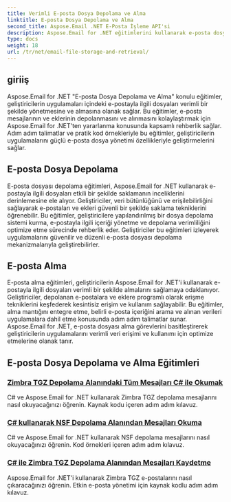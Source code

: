 ```yaml
---
title: Verimli E-posta Dosya Depolama ve Alma
linktitle: E-posta Dosya Depolama ve Alma
second_title: Aspose.Email .NET E-Posta İşleme API'si
description: Aspose.Email for .NET eğitimlerini kullanarak e-posta dosya depolama ve alma işlemlerini kolaylaştırın. E-posta mesajlarını ve eklerini programlı olarak yönetmeyi ve bunlara erişmeyi öğrenin.
type: docs
weight: 18
url: /tr/net/email-file-storage-and-retrieval/
---
```


## giriiş

Aspose.Email for .NET "E-posta Dosya Depolama ve Alma" konulu eğitimler, geliştiricilerin uygulamaları içindeki e-postayla ilgili dosyaları verimli bir şekilde yönetmesine ve almasına olanak sağlar. Bu eğitimler, e-posta mesajlarının ve eklerinin depolanmasını ve alınmasını kolaylaştırmak için Aspose.Email for .NET'ten yararlanma konusunda kapsamlı rehberlik sağlar. Adım adım talimatlar ve pratik kod örnekleriyle bu eğitimler, geliştiricilerin uygulamalarını güçlü e-posta dosya yönetimi özellikleriyle geliştirmelerini sağlar.

## E-posta Dosya Depolama

E-posta dosyası depolama eğitimleri, Aspose.Email for .NET kullanarak e-postayla ilgili dosyaları etkili bir şekilde saklamanın inceliklerini derinlemesine ele alıyor. Geliştiriciler, veri bütünlüğünü ve erişilebilirliğini sağlayarak e-postaları ve ekleri güvenli bir şekilde saklama tekniklerini öğrenebilir. Bu eğitimler, geliştiricilere yapılandırılmış bir dosya depolama sistemi kurma, e-postayla ilgili içeriği yönetme ve depolama verimliliğini optimize etme sürecinde rehberlik eder. Geliştiriciler bu eğitimleri izleyerek uygulamalarını güvenilir ve düzenli e-posta dosyası depolama mekanizmalarıyla geliştirebilirler.

## E-posta Alma

E-posta alma eğitimleri, geliştiricilerin Aspose.Email for .NET'i kullanarak e-postayla ilgili dosyaları verimli bir şekilde almalarını sağlamaya odaklanıyor. Geliştiriciler, depolanan e-postalara ve eklere programlı olarak erişme tekniklerini keşfederek kesintisiz erişim ve kullanım sağlayabilir. Bu eğitimler, alma mantığını entegre etme, belirli e-posta içeriğini arama ve alınan verileri uygulamalara dahil etme konusunda adım adım talimatlar sunar. Aspose.Email for .NET, e-posta dosyası alma görevlerini basitleştirerek geliştiricilerin uygulamalarını verimli veri erişimi ve kullanımı için optimize etmelerine olanak tanır.

## E-posta Dosya Depolama ve Alma Eğitimleri
### [Zimbra TGZ Depolama Alanındaki Tüm Mesajları C# ile Okumak](./reading-all-messages-from-zimbra-tgz-storage-with-csharp/)
C# ve Aspose.Email for .NET kullanarak Zimbra TGZ depolama mesajlarını nasıl okuyacağınızı öğrenin. Kaynak kodu içeren adım adım kılavuz.
### [C# kullanarak NSF Depolama Alanından Mesajları Okuma](./reading-messages-from-nsf-storage-using-csharp/)
C# ve Aspose.Email for .NET kullanarak NSF depolama mesajlarını nasıl okuyacağınızı öğrenin. Kod örnekleri içeren adım adım kılavuz.
### [C# ile Zimbra TGZ Depolama Alanından Mesajları Kaydetme](./saving-messages-from-zimbra-tgz-storage-with-csharp/)
Aspose.Email for .NET'i kullanarak Zimbra TGZ e-postalarını nasıl çıkaracağınızı öğrenin. Etkin e-posta yönetimi için kaynak kodlu adım adım kılavuz.
